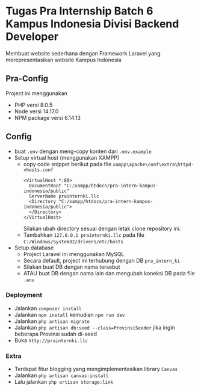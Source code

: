 # Tugas Pra Internship Batch 6 Kampus Indonesia Divisi Backend Developer
  Membuat website sederhana dengan Framework Laravel yang merepresentasikan website Kampus Indonesia

## Pra-Config
  Project ini menggunakan
  * PHP versi 8.0.5
  * Node versi 14.17.0
  * NPM package versi 6.14.13  

## Config
  * buat `.env` dengan meng-copy konten dari `.env.example`
  * Setup virtual host (menggunakan XAMPP)
    * copy code snippet berikut pada file `xampp\apache\conf\extra\httpd-vhosts.conf`
      ```
      <VirtualHost *:80>
        DocumentRoot "C:/xampp/htdocs/pra-intern-kampus-indonesia/public"
        ServerName prainternki.llc
        <Directory "C:/xampp/htdocs/pra-intern-kampus-indonesia/public">
        </Directory>
      </VirtualHost>
      ```
      Silakan ubah directory sesuai dengan letak clone repository ini.
    * Tambahkan `127.0.0.1 prainternki.llc` pada file `C:/Windows/System32/drivers/etc/hosts`
  * Setup database
    * Project Laravel ini menggunakan MySQL
    * Secara default, project ini terhubung dengan DB `pra_intern_ki`
    * Silakan buat DB dengan nama tersebut
    * ATAU buat DB dengan nama lain dan mengubah koneksi DB pada file `.env`

### Deployment
  * Jalankan `composer install`
  * Jalankan `npm install` kemudian `npm run dev`
  * Jalankan `php artisan migrate`
  * Jalankan `php artisan db:seed --class=ProvinsiSeeder` jika ingin beberapa Provinsi sudah di-seed
  * Buka `http://prainternki.llc`

### Extra
  * Terdapat fitur blogging yang mengimplementasikan library `Canvas`
  * Jalankan `php artisan canvas:install`
  * Lalu jalankan `php artisan storage:link`
